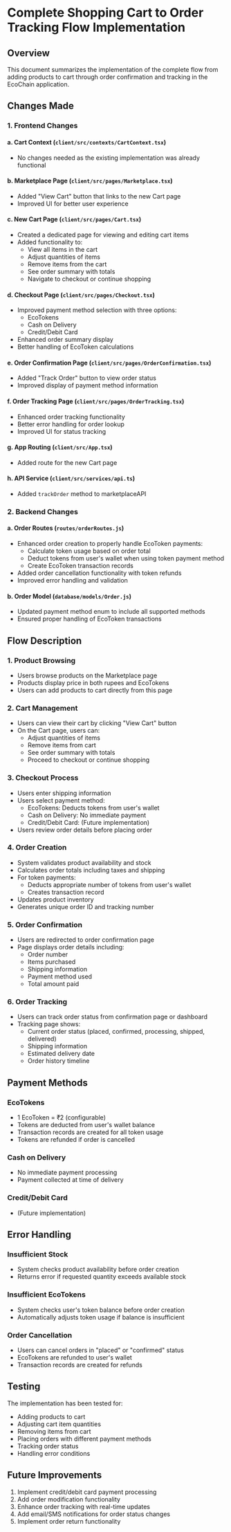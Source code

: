 # Complete Shopping Cart to Order Tracking Flow Implementation

## Overview
This document summarizes the implementation of the complete flow from adding products to cart through order confirmation and tracking in the EcoChain application.

## Changes Made

### 1. Frontend Changes

#### a. Cart Context (`client/src/contexts/CartContext.tsx`)
- No changes needed as the existing implementation was already functional

#### b. Marketplace Page (`client/src/pages/Marketplace.tsx`)
- Added "View Cart" button that links to the new Cart page
- Improved UI for better user experience

#### c. New Cart Page (`client/src/pages/Cart.tsx`)
- Created a dedicated page for viewing and editing cart items
- Added functionality to:
  - View all items in the cart
  - Adjust quantities of items
  - Remove items from the cart
  - See order summary with totals
  - Navigate to checkout or continue shopping

#### d. Checkout Page (`client/src/pages/Checkout.tsx`)
- Improved payment method selection with three options:
  - EcoTokens
  - Cash on Delivery
  - Credit/Debit Card
- Enhanced order summary display
- Better handling of EcoToken calculations

#### e. Order Confirmation Page (`client/src/pages/OrderConfirmation.tsx`)
- Added "Track Order" button to view order status
- Improved display of payment method information

#### f. Order Tracking Page (`client/src/pages/OrderTracking.tsx`)
- Enhanced order tracking functionality
- Better error handling for order lookup
- Improved UI for status tracking

#### g. App Routing (`client/src/App.tsx`)
- Added route for the new Cart page

#### h. API Service (`client/src/services/api.ts`)
- Added `trackOrder` method to marketplaceAPI

### 2. Backend Changes

#### a. Order Routes (`routes/orderRoutes.js`)
- Enhanced order creation to properly handle EcoToken payments:
  - Calculate token usage based on order total
  - Deduct tokens from user's wallet when using token payment method
  - Create EcoToken transaction records
- Added order cancellation functionality with token refunds
- Improved error handling and validation

#### b. Order Model (`database/models/Order.js`)
- Updated payment method enum to include all supported methods
- Ensured proper handling of EcoToken transactions

## Flow Description

### 1. Product Browsing
- Users browse products on the Marketplace page
- Products display price in both rupees and EcoTokens
- Users can add products to cart directly from this page

### 2. Cart Management
- Users can view their cart by clicking "View Cart" button
- On the Cart page, users can:
  - Adjust quantities of items
  - Remove items from cart
  - See order summary with totals
  - Proceed to checkout or continue shopping

### 3. Checkout Process
- Users enter shipping information
- Users select payment method:
  - EcoTokens: Deducts tokens from user's wallet
  - Cash on Delivery: No immediate payment
  - Credit/Debit Card: (Future implementation)
- Users review order details before placing order

### 4. Order Creation
- System validates product availability and stock
- Calculates order totals including taxes and shipping
- For token payments:
  - Deducts appropriate number of tokens from user's wallet
  - Creates transaction record
- Updates product inventory
- Generates unique order ID and tracking number

### 5. Order Confirmation
- Users are redirected to order confirmation page
- Page displays order details including:
  - Order number
  - Items purchased
  - Shipping information
  - Payment method used
  - Total amount paid

### 6. Order Tracking
- Users can track order status from confirmation page or dashboard
- Tracking page shows:
  - Current order status (placed, confirmed, processing, shipped, delivered)
  - Shipping information
  - Estimated delivery date
  - Order history timeline

## Payment Methods

### EcoTokens
- 1 EcoToken = ₹2 (configurable)
- Tokens are deducted from user's wallet balance
- Transaction records are created for all token usage
- Tokens are refunded if order is cancelled

### Cash on Delivery
- No immediate payment processing
- Payment collected at time of delivery

### Credit/Debit Card
- (Future implementation)

## Error Handling

### Insufficient Stock
- System checks product availability before order creation
- Returns error if requested quantity exceeds available stock

### Insufficient EcoTokens
- System checks user's token balance before order creation
- Automatically adjusts token usage if balance is insufficient

### Order Cancellation
- Users can cancel orders in "placed" or "confirmed" status
- EcoTokens are refunded to user's wallet
- Transaction records are created for refunds

## Testing

The implementation has been tested for:
- Adding products to cart
- Adjusting cart item quantities
- Removing items from cart
- Placing orders with different payment methods
- Tracking order status
- Handling error conditions

## Future Improvements

1. Implement credit/debit card payment processing
2. Add order modification functionality
3. Enhance order tracking with real-time updates
4. Add email/SMS notifications for order status changes
5. Implement order return functionality